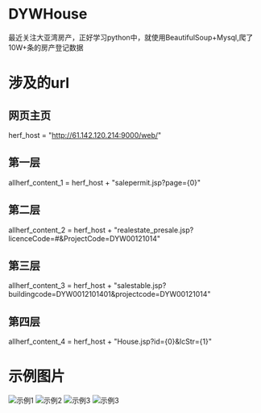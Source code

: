 # DYWHouse
最近关注大亚湾房产，正好学习python中，就使用BeautifulSoup+Mysql,爬了10W+条的房产登记数据

# 涉及的url

## 网页主页
herf_host = "http://61.142.120.214:9000/web/"
## 第一层
allherf_content_1 = herf_host + "salepermit.jsp?page={0}"
## 第二层
allherf_content_2 = herf_host + "realestate_presale.jsp?licenceCode=#&ProjectCode=DYW00121014"
## 第三层
allherf_content_3 = herf_host + "salestable.jsp?buildingcode=DYW0012101401&projectcode=DYW00121014"
## 第四层
allherf_content_4 = herf_host + "House.jsp?id={0}&lcStr={1}"

# 示例图片
![示例1](http://7pn5vy.com1.z0.glb.clouddn.com/%E5%A4%A7%E4%BA%9A%E6%B9%BE_all.png)
![示例2](http://7pn5vy.com1.z0.glb.clouddn.com/%E7%8E%96%E9%BE%99%E6%B9%BE_2.png)
![示例3](http://7pn5vy.com1.z0.glb.clouddn.com/%E7%8E%96%E9%BE%99%E6%B9%BE_8.png)
![示例3](http://7pn5vy.com1.z0.glb.clouddn.com/%E7%8E%96%E9%BE%99%E6%B9%BE_5.png)
